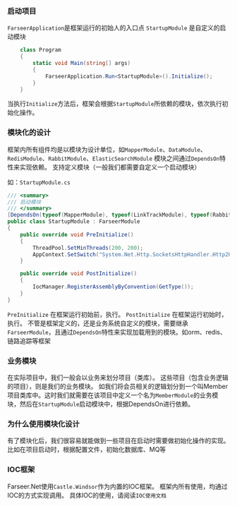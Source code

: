 ### 启动项目
`FarseerApplication`是框架运行的初始人的入口点
`StartupModule` 是自定义的启动模块
```c#
    class Program
    {
        static void Main(string[] args)
        {
            FarseerApplication.Run<StartupModule>().Initialize();
        }
    }
```
当执行`Initialize`方法后，框架会根据`StartupModule`所依赖的模块，依次执行初始化操作。

### 模块化的设计
框架内所有组件均是以模块为设计单位，如`MapperModule`、`DataModule`、`RedisModule`、`RabbitModule`、`ElasticSearchModule`
模块之间通过`DependsOn`特性来实现依赖。
支持定义模块（一般我们都需要自定义一个启动模块）

如：`StartupModule.cs`
```c#
/// <summary>
/// 启动模块
/// </summary>
[DependsOn(typeof(MapperModule), typeof(LinkTrackModule), typeof(RabbitModule), typeof(DataModule), typeof(RedisModule), typeof(MemberModule))]
public class StartupModule : FarseerModule
{
    public override void PreInitialize()
    {
        ThreadPool.SetMinThreads(200, 200);
        AppContext.SetSwitch("System.Net.Http.SocketsHttpHandler.Http2UnencryptedSupport", true);
    }

    public override void PostInitialize()
    {
        IocManager.RegisterAssemblyByConvention(GetType());
    }
}
```
`PreInitialize` 在框架运行初始前，执行。
`PostInitialize` 在框架运行初始时，执行。
不管是框架定义的，还是业务系统自定义的模块，需要继承`FarseerModule`，且通过`DependsOn`特性来实现加载用到的模块。如orm、redis、链路追踪等框架

### 业务模块
在实际项目中，我们一般会以业务来划分项目（类库）。
这些项目（包含业务逻辑的项目），则是我们的业务模块。
如我们将会员相关的逻辑划分到一个叫Member项目类库中。这时我们就需要在该项目中定义一个名为`MemberModule`的业务模块，然后在`StartupModule`启动模块中，根据DependsOn进行依赖。

### 为什么使用模块化设计
有了模块化后，我们很容易就能做到一些项目在启动时需要做初始化操作的实现。
比如在项目启动时，根据配置文件，初始化数据库、MQ等


### IOC框架
Farseer.Net使用`Castle.Windsor`作为内置的IOC框架。
框架内所有使用，均通过IOC的方式实现调用。
具体IOC的使用，请阅读`IOC使用文档`